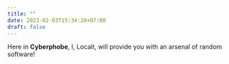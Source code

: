 ```yaml
---
title: ""
date: 2023-02-03T15:34:28+07:00
draft: false
---
```


Here in **Cyberphobe**, I, Localt, will provide you with an arsenal of random software!